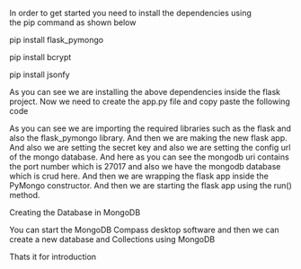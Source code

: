 In order to get started you need to install the dependencies using the pip command as shown below

pip install flask_pymongo

pip install bcrypt

pip install jsonfy

As you can see we are installing the above dependencies inside the flask project. Now we need to create the app.py file and copy paste the following code

As you can see we are importing the required libraries such as the flask and also the flask_pymongo library. And then we are making the new flask app. And also we are setting the secret key and also we are setting the config url of the mongo database. And here as you can see the mongodb uri contains the port number which is 27017 and also we have the mongodb database which is crud here. And then we are wrapping the flask app inside the PyMongo constructor. And then we are starting the flask app using the run() method.

Creating the Database in MongoDB

You can start the MongoDB Compass desktop software and then we can create a new database and Collections using MongoDB

Thats it for introduction
